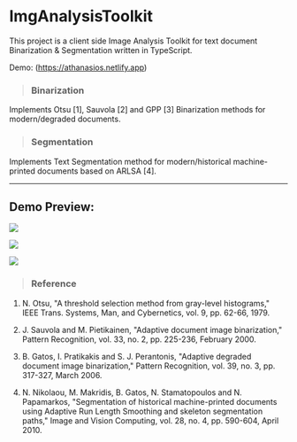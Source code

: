 # ImgAnalysisToolkit

This project is a client side Image Analysis Toolkit for text document Binarization & Segmentation written in TypeScript. 

Demo: (https://athanasios.netlify.app)

> ### Binarization

Implements Otsu [1], Sauvola [2] and GPP [3] Binarization methods for modern/degraded documents.

> ### Segmentation

Implements Text Segmentation method for modern/historical machine-printed documents based on ARLSA [4]. 

___
## Demo Preview:
![](https://i.ibb.co/10QbJ0H/clip3.gif)

![](https://i.ibb.co/nCSVKRV/clip3.gif)

![](https://i.ibb.co/N18JS46/clip3.gif)

> ### Reference

1. N. Otsu, "A threshold selection method from gray-level histograms," IEEE Trans. Systems, Man, and Cybernetics, vol. 9, pp. 62-66,           1979.

2. J. Sauvola and M. Pietikainen, "Adaptive document image binarization," Pattern Recognition, vol. 33, no. 2, pp. 225-236, February           2000.

3. B. Gatos, I. Pratikakis and S. J. Perantonis, "Adaptive degraded document image binarization," Pattern Recognition, vol. 39, no. 3,         pp. 317-327, March 2006.

4. N. Nikolaou, M. Makridis, B. Gatos, N. Stamatopoulos and N. Papamarkos, "Segmentation of historical machine-printed documents using         Adaptive Run Length Smoothing and skeleton segmentation paths," Image and Vision Computing, vol. 28, no. 4, pp. 590-604, April 2010.

